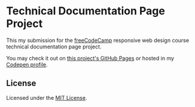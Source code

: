 # Technical Documentation Page Project

This my submission for the [freeCodeCamp](freeCodeCamp.org) responsive web design course technical documentation page project.

You may check it out on [this project's GitHub Pages](https://srjheam.github.io/fcc-technical-documentation-page/src) or hosted in my [Codepen profile](https://codepen.io/srjheam/full/poddQrO).

## License

Licensed under the [MIT License](./LICENSE).
